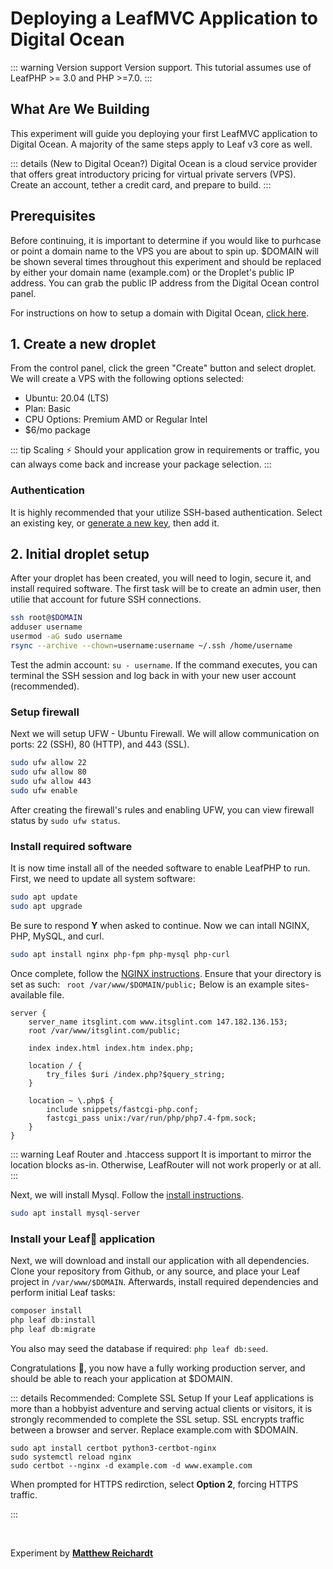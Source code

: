 # Deploying a LeafMVC Application to Digital Ocean

::: warning Version support
Version support. This tutorial assumes use of LeafPHP >= 3.0 and PHP >=7.0.
:::

## What Are We Building

This experiment will guide you deploying your first LeafMVC application to Digital Ocean. A majority
of the same steps apply to Leaf v3 core as well.

::: details (New to Digital Ocean?)
Digital Ocean is a cloud service provider that offers great introductory pricing for virtual private
servers (VPS). Create an account, tether a credit card, and prepare to build.
:::

## Prerequisites

Before continuing, it is important to determine if you would like to purhcase or point a domain name
to the VPS you are about to spin up. $DOMAIN will be shown several times throughout this experiment
and should be replaced by either your domain name (example.com) or the Droplet's public IP address. You
can grab the public IP address from the Digital Ocean control panel.

For instructions on how to setup a domain with Digital Ocean, [click here](https://docs.digitalocean.com/products/networking/dns/how-to/add-domains/).

## 1. Create a new droplet

From the control panel, click the green "Create" button and select droplet. We will create a VPS with the
following options selected:

* Ubuntu: 20.04 (LTS)
* Plan: Basic
* CPU Options: Premium AMD or Regular Intel
* $6/mo package

::: tip Scaling ⚡️
Should your application grow in requirements or traffic, you can always come back and increase your package selection.
:::

### Authentication

It is highly recommended that your utilize SSH-based authentication. Select an existing key, or [generate a new key](https://docs.github.com/en/authentication/connecting-to-github-with-ssh/generating-a-new-ssh-key-and-adding-it-to-the-ssh-agent), then add it.

## 2. Initial droplet setup

After your droplet has been created, you will need to login, secure it, and install required software. The first task will
be to create an admin user, then utilie that account for future SSH connections.

```bash
ssh root@$DOMAIN
adduser username
usermod -aG sudo username
rsync --archive --chown=username:username ~/.ssh /home/username
```

Test the admin account: ``su - username``. If the command executes, you can terminal the SSH session and log
back in with your new user account (recommended).

### Setup firewall

Next we will setup UFW - Ubuntu Firewall. We will allow communication on ports: 22 (SSH), 80 (HTTP), and 443 (SSL).

```bash
sudo ufw allow 22
sudo ufw allow 80
sudo ufw allow 443
sudo ufw enable
```

After creating the firewall's rules and enabling UFW, you can view firewall status by ``sudo ufw status``.

### Install required software

It is now time install all of the needed software to enable LeafPHP to run. First, we need to update all system software:

```bash
sudo apt update
sudo apt upgrade
```

Be sure to respond **Y** when asked to continue. Now we can intall NGINX, PHP, MySQL, and curl.

```bash
sudo apt install nginx php-fpm php-mysql php-curl
```

Once complete, follow the
[NGINX instructions](https://www.digitalocean.com/community/tutorials/how-to-install-linux-nginx-mysql-php-lemp-stack-ubuntu-18-04#step-3-%E2%80%93-installing-php-and-configuring-nginx-to-use-the-php-processor).
Ensure that your directory is set as such: `` root /var/www/$DOMAIN/public;`` Below is an example sites-available file.

```nginx
server {
    server_name itsglint.com www.itsglint.com 147.182.136.153;
    root /var/www/itsglint.com/public;

    index index.html index.htm index.php;

    location / {
        try_files $uri /index.php?$query_string;
    }

    location ~ \.php$ {
        include snippets/fastcgi-php.conf;
        fastcgi_pass unix:/var/run/php/php7.4-fpm.sock;
    }
}
```

::: warning Leaf Router and .htaccess support
It is important to mirror the location blocks as-in. Otherwise, LeafRouter will not work properly or at all.
:::

Next, we will install Mysql. Follow the [install instructions](https://www.digitalocean.com/community/tutorials/how-to-install-linux-nginx-mysql-php-lemp-stack-ubuntu-18-04#step-2-%E2%80%93-installing-mysql-to-manage-site-data).

```bash
sudo apt install mysql-server
```

### Install your Leaf🍁 application

Next, we will download and install our application with all dependencies. Clone your repository from Github, 
or any source, and place your Leaf project in ``/var/www/$DOMAIN``. Afterwards, install required dependencies
and perform initial Leaf tasks:

```bash
composer install
php leaf db:install
php leaf db:migrate
```

You also may seed the database if required: `php leaf db:seed`.

Congratulations 🎉, you now have a fully working production server, and should be able to reach your application at $DOMAIN.

::: details Recommended: Complete SSL Setup
If your Leaf applications is more than a hobbyist adventure and serving actual clients or visitors, it is
strongly recommended to complete the SSL setup. SSL encrypts traffic between a browser and server. Replace
example.com with $DOMAIN.

```
sudo apt install certbot python3-certbot-nginx
sudo systemctl reload nginx
sudo certbot --nginx -d example.com -d www.example.com
```

When prompted for HTTPS redirction, select **Option 2**, forcing HTTPS traffic.

:::

<br>

Experiment by **[Matthew Reichardt](https://github.com/matthewjamesr)**
